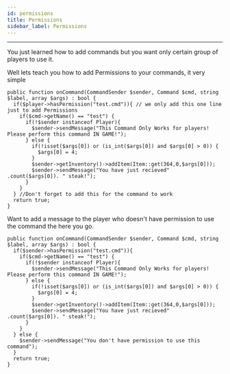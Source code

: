 ```yaml
---
id: permissions
title: Permissions
sidebar_label: Permissions
---
```

___
You just learned how to add commands but you want only certain group of players to use it.  

Well lets teach you how to add Permissions to your commands, it very simple
```
public function onCommand(CommandSender $sender, Command $cmd, string $label, array $args) : bool {
  if($player->hasPermission("test.cmd")){ // we only add this one line just to add Permissions
    if($cmd->getName() == "test") {
      if(!$sender instanceof Player){
        $sender->sendMessage("This Command Only Works for players! Please perform this command IN GAME!");
      } else {
        if(!isset($args[0]) or (is_int($args[0]) and $args[0] > 0)) { 
          $args[0] = 4; 
        }
        $sender->getInventory()->addItem(Item::get(364,0,$args[0]));
        $sender->sendMessage("You have just recieved" .count($args[0]). " steak!");
      }
    }
  } //Don't forget to add this for the command to work
  return true;
}
```
Want to add a message to the player who doesn't have permission to use the command the here you go.
```
public function onCommand(CommandSender $sender, Command $cmd, string $label, array $args) : bool {
  if($sender->hasPermission("test.cmd")){ 
    if($cmd->getName() == "test") {
      if(!$sender instanceof Player){
        $sender->sendMessage("This Command Only Works for players! Please perform this command IN GAME!");
      } else {
        if(!isset($args[0]) or (is_int($args[0]) and $args[0] > 0)) { 
          $args[0] = 4; 
        }
        $sender->getInventory()->addItem(Item::get(364,0,$args[0]));
        $sender->sendMessage("You have just recieved" .count($args[0]). " steak!");
      }
    }
  } else {
    $sender->sendMessage("You don't have permission to use this command");
  } 
  return true;
}
```
